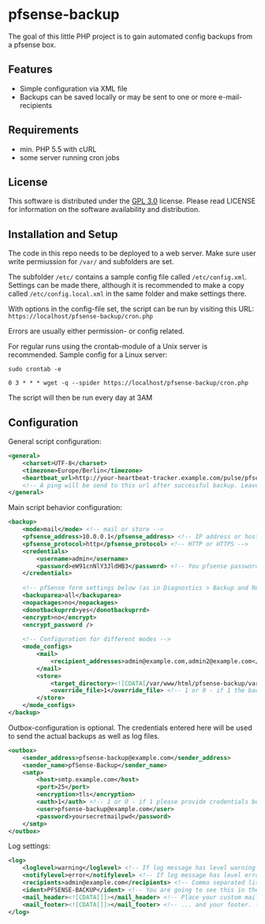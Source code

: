 # pfsense-backup

The goal of this little PHP project is to gain automated config backups from a pfsense box.

## Features

- Simple configuration via XML file
- Backups can be saved locally or may be sent to one or more e-mail-recipients

## Requirements
- min. PHP 5.5 with cURL
- some server running cron jobs

## License

This software is distributed under the [GPL 3.0](http://www.gnu.org/licenses/gpl-3.0.html) license. Please read LICENSE for information on the software availability and distribution.

## Installation and Setup

The code in this repo needs to be deployed to a web server. Make sure user write permiussion for `/var/` and subfolders are set.

The subfolder `/etc/` contains a sample config file called `/etc/config.xml`. Settings can be made there, although it is recommended to make a copy called `/etc/config.local.xml` in the same folder and make settings there.

With options in the config-file set, the script can be run by visiting this URL:
`https://localhost/pfsense-backup/cron.php`

Errors are usually either permission- or config related.

For regular runs using the crontab-module of a Unix server is recommended. Sample config for a Linux server:

`sudo crontab -e`

`0 3 * * * wget -q --spider https://localhost/pfsense-backup/cron.php`

The script will then be run every day at 3AM

## Configuration

General script configuration:
```xml
<general>
    <charset>UTF-8</charset>
    <timezone>Europe/Berlin</timezone>
    <heartbeat_url>http://your-heartbeat-tracker.example.com/pulse/pfsense-backup</heartbeat_url>
    <!-- A ping will be send to this url after successful backup. Leave empty if you like. -->
</general>
```

Main script behavior configuration:
```xml
<backup>
    <mode>mail</mode> <!-- mail or store -->
    <pfsense_address>10.0.0.1</pfsense_address> <!-- IP address or hostname -->
    <pfsense_protocol>http</pfsense_protocol> <!-- HTTP or HTTPS -->
    <credentials>
        <username>admin</username>
        <password>eW91cnNlY3JldHB3</password> <!-- You pfsense password BASE64 encoded -->
    </credentials>
    
    <!-- pfSense form settings below (as in Diagnostics > Backup and Restore -->
    <backuparea>all</backuparea>
    <nopackages>no</nopackages>
    <donotbackuprrd>yes</donotbackuprrd>
    <encrypt>no</encrypt>
    <encrypt_password />
    
    <!-- Configuration for different modes -->
    <mode_configs>
        <mail>
            <recipient_addresses>admin@example.com,admin2@example.com</recipient_addresses> <!-- Comma separated list of mail recipients -->
        </mail>
        <store>
            <target_directory><![CDATA[/var/www/html/pfsense-backup/var/backups/]]></target_directory> <!-- Please use an absolute path here if possible -->
            <override_file>1</override_file> <!-- 1 or 0 - if 1 the backup file will be overwritten with each script execution -->
        </store>
    </mode_configs>
</backup>
```

Outbox-configuration is optional. The credentials entered here will be used to send the actual backups as well as log files.

```xml
<outbox>
    <sender_address>pfsense-backup@example.com</sender_address>
    <sender_name>pfSense-Backup</sender_name>
    <smtp>
        <host>smtp.example.com</host>
        <port>25</port>
        <encryption>tls</encryption>
        <auth>1</auth> <!-- 1 or 0 - if 1 please provide credentials below -->
        <user>pfsense-backup@example.com</user>
        <password>yoursecretmailpwd</password>
    </smtp>
</outbox>
```

Log settings:
```xml
<log>
    <loglevel>warning</loglevel> <!-- If log message has level warning or error, it will be logged in a file -->
    <notifylevel>error</notifylevel> <!-- If log message has level error, an email will be sent -->
    <recipients>admin@example.com</recipients> <!-- Comma separated list of mail recipients -->
    <ident>PFSENSE-BACKUP</ident> <!-- You are going to see this in the mail subjects as a prefix in brackets -->
    <mail_header><![CDATA[]]></mail_header> <!-- Place your custom mail templates header here. -->
    <mail_footer><![CDATA[]]></mail_footer> <!-- ... and your footer. -->
</log>
```

